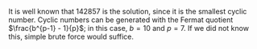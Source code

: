 It is well known that $142857$ is the solution, since it is the smallest cyclic number. Cyclic numbers can be generated with the Fermat quotient $\frac{b^{p-1} - 1}{p}$; in this case, $b = 10$ and $p = 7$. If we did not know this, simple brute force would suffice.
